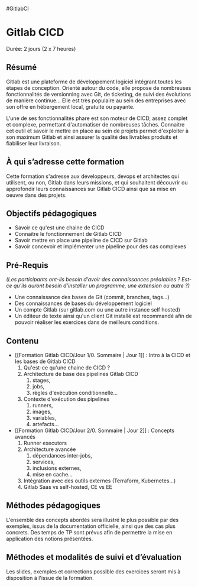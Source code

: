 #GitlabCI 

# Gitlab CICD

Durée: 2 jours (2 x 7 heures)

## Résumé

Gitlab est une plateforme de développement logiciel intégrant toutes les étapes de conception. Orienté autour du code, elle propose de nombreuses fonctionnalités de versionning avec Git, de ticketing, de suivi des évolutions de manière continue... Elle est très populaire au sein des entreprises avec son offre en hébergement local, gratuite ou payante.

L'une de ses fonctionnalités phare est son moteur de CICD, assez complet et complexe, permettant d'automatiser de nombreuses tâches. Connaitre cet outil et savoir le mettre en place au sein de projets permet d'exploiter à son maximum Gitlab et ainsi assurer la qualité des livrables produits et fiabiliser leur livraison.

## À qui s’adresse cette formation

Cette formation s'adresse aux développeurs, devops et architectes qui utilisent, ou non, Gitlab dans leurs missions, et qui souhaitent découvrir ou approfondir leurs connaissances sur Gitlab CICD ainsi que sa mise en oeuvre dans des projets.

## Objectifs pédagogiques

- Savoir ce qu'est une chaine de CICD
- Connaitre le fonctionnement de Gitlab CICD
- Savoir mettre en place une pipeline de CICD sur Gitlab
- Savoir concevoir et implémenter une pipeline pour des cas complexes

## Pré-Requis

*(Les participants ont-ils besoin d’avoir des connaissances préalables ? Est-ce qu’ils auront besoin d’installer un programme, une extension ou autre ?)*
- Une connaissance des bases de Git (commit, branches, tags...)
- Des connaissances de bases du développement logiciel
- Un compte Gitlab (sur gitlab.com ou une autre instance self hosted)
- Un éditeur de texte ainsi qu'un client Git installé est recommandé afin de pouvoir réaliser les exercices dans de meilleurs conditions.

## Contenu

- [[Formation Gitlab CICD/Jour 1/0. Sommaire | Jour 1]] : Intro à la CICD et les bases de Gitlab CICD
	1. Qu'est-ce qu'une chaine de CICD ?
	2. Architecture de base des pipelines Gitlab CICD
		1. stages,
		2. jobs,
		3. règles d'exécution conditionnelle...
	3. Contexte d'exécution des pipelines
		1. runners,
		2. images,
		3. variables,
		4. artefacts...
- [[Formation Gitlab CICD/Jour 2/0. Sommaire | Jour 2]] : Concepts avancés
	1. Runner executors
	2. Architecture avancée
		1. dépendances inter-jobs,
		2. services,
		3. inclusions externes,
		4. mise en cache...
	3. Intégration avec des outils externes (Terraform, Kubernetes...)
	4. Gitlab Saas vs self-hosted, CE vs EE


## Méthodes pédagogiques
L'ensemble des concepts abordés sera illustré le plus possible par des exemples, issus de la documentation officielle, ainsi que des cas plus concrets. Des temps de TP sont prévus afin de permettre la mise en application des notions présentées.

## Méthodes et modalités de suivi et d’évaluation
Les slides, exemples et corrections possible des exercices seront mis à disposition à l'issue de la formation.